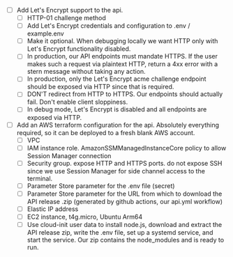- [ ] Add Let's Encrypt support to the api.
    - [ ] HTTP-01 challenge method
    - [ ] Add Let's Encrypt credentials and configuration to .env / example.env
    - [ ] Make it optional. When debugging locally we want HTTP only with Let's Encrypt functionality disabled.
    - [ ] In production, our API endpoints must mandate HTTPS. If the user makes such a request via plaintext HTTP, return a 4xx error with a stern message without taking any action.
    - [ ] In production, only the Let's Encrypt acme challenge endpoint should be exposed via HTTP since that is required.
    - [ ] DON'T redirect from HTTP to HTTPS. Our endpoints should actually fail. Don't enable client sloppiness.
    - [ ] In debug mode, Let's Encrypt is disabled and all endpoints are exposed via HTTP.
- [ ] Add an AWS terraform configuration for the api. Absolutely everything required, so it can be deployed to a fresh blank AWS account.
    - [ ] VPC
    - [ ] IAM instance role. AmazonSSMManagedInstanceCore policy to allow Session Manager connection
    - [ ] Security group. expose HTTP and HTTPS ports. do not expose SSH since we use Session Manager for side channel access to the terminal.
    - [ ] Parameter Store parameter for the .env file (secret)
    - [ ] Parameter Store parameter for the URL from which to download the API release .zip (generated by github actions, our api.yml workflow)
    - [ ] Elastic IP address
    - [ ] EC2 instance, t4g.micro, Ubuntu Arm64
    - [ ] Use cloud-init user data to install node.js, download and extract the API release zip, write the .env file, set up a systemd service, and start the service. Our zip contains the node_modules and is ready to run.
